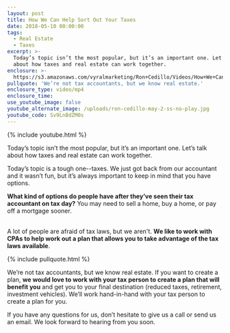 ```yaml
---
layout: post
title: How We Can Help Sort Out Your Taxes
date: 2018-05-10 00:00:00
tags:
  - Real Estate
  - Taxes
excerpt: >-
  Today’s topic isn’t the most popular, but it’s an important one. Let’s talk
  about how taxes and real estate can work together.
enclosure: >-
  https://s3.amazonaws.com/vyralmarketing/Ron+Cedillo/Videos/How+We+Can+Help+Sort+Out+Your+Taxes.mp4
pullquote: 'We’re not tax accountants, but we know real estate.'
enclosure_type: video/mp4
enclosure_time:
use_youtube_image: false
youtube_alternate_image: /uploads/ron-cedillo-may-2-ss-no-play.jpg
youtube_code: Sv9LnBdZM0s
---
```


{% include youtube.html %}

Today’s topic isn’t the most popular, but it’s an important one. Let’s talk about how taxes and real estate can work together.

Today’s topic is a tough one--taxes. We just got back from our accountant and it wasn’t fun, but it’s always important to keep in mind that you have options.

**What kind of options do people have after they’ve seen their tax accountant on tax day?** You may need to sell a home, buy a home, or pay off a mortgage sooner.

<br>A lot of people are afraid of tax laws, but we aren't. **We like to work with CPAs to help work out a plan that allows you to take advantage of the tax laws available**.

{% include pullquote.html %}

We’re not tax accountants, but we know real estate. If you want to create a plan, **we would love to work with your tax person to create a plan that will benefit you** and get you to your final destination (reduced taxes, retirement, investment vehicles). We’ll work hand-in-hand with your tax person to create a plan for you.

If you have any questions for us, don’t hesitate to give us a call or send us an email. We look forward to hearing from you soon.